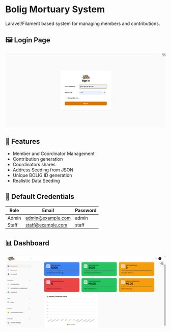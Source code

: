 # Bolig Mortuary System

Laravel/Filament based system for managing members and contributions.

## 🖼️ Login Page

![Login Screenshot](public/images/login.png)

## 🚀 Features

- Member and Coordinator Management
- Contribution generation
- Coordinators shares
- Address Seeding from JSON
- Unique BOLIG ID generation
- Realistic Data Seeding
## 🔐 Default Credentials

| Role        | Email | Password |
|-------------|----------|----------|
| Admin       | admin@example.com    | admin |
| Staff | staff@example.com    | staff |

## 📊 Dashboard

![Dashboard](public/images/dashboard.png)

